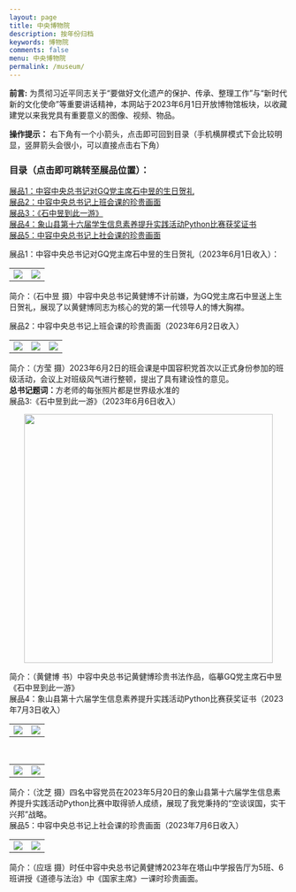 ```yaml
---
layout: page
title: 中央博物院
description: 按年份归档
keywords: 博物院
comments: false
menu: 中央博物院
permalink: /museum/
---
```



**前言:** 为贯彻习近平同志关于“要做好文化遗产的保护、传承、整理工作”与“新时代新的文化使命”等重要讲话精神，本网站于2023年6月1日开放博物馆板块，以收藏建党以来我党具有重要意义的图像、视频、物品。

**操作提示：** 右下角有一个小箭头，点击即可回到目录（手机横屏模式下会比较明显，竖屏箭头会很小，可以直接点击右下角）

### 目录（点击即可跳转至展品位置）：
<a href="#展品1">展品1：中容中央总书记对GQ党主席石中昱的生日贺礼</a>
<br>
<a href="#展品2">展品2：中容中央总书记上班会课的珍贵画面</a>
<br>
<a href="#展品3">展品3：《石中昱到此一游》</a>
<br>
<a href="#展品4">展品4：象山县第十六届学生信息素养提升实践活动Python比赛获奖证书</a>
<br>
<a href="#展品5">展品5：中容中央总书记上社会课的珍贵画面</a>

<div id="展品1">展品1：中容中央总书记对GQ党主席石中昱的生日贺礼（2023年6月1日收入）：<div>
	
<table>
<tr>
<td><img src="https://i.imgtg.com/2023/06/02/OqQPLx.jpg" border=0></td>
<td><img src="https://i.imgtg.com/2023/06/02/OqQRXj.jpg" border=0></td>
</tr>
</table>

简介：（石中昱 摄）中容中央总书记黄健博不计前嫌，为GQ党主席石中昱送上生日贺礼，展现了以黄健博同志为核心的党的第一代领导人的博大胸襟。
<br>
	
<div id="展品2">展品2：中容中央总书记上班会课的珍贵画面（2023年6月2日收入）<div>
<table>
<tr>
<td><img src="https://i.imgtg.com/2023/06/02/OqQl9F.jpg" border=0></td>
<td><img src="https://i.imgtg.com/2023/06/02/OqQYzI.jpg" border=0></td>
<td><img src="https://i.imgtg.com/2023/06/02/OqQfPD.jpg" border=0></td>
</tr>
</table>
简介：（方莹 摄）2023年6月2日的班会课是中国容积党首次以正式身份参加的班级活动，会议上对班级风气进行整顿，提出了具有建设性的意见。
<br>
<b>总书记题词：</b>方老师的每张照片都是世界级水准的
<br>

<div id="展品3">展品3:《石中昱到此一游》（2023年6月6日收入）<div>
<p align="center"><img src="https://i.imgtg.com/2023/06/06/O57clN.jpg" widht="150px" height="450px"/></p>
简介：（黄健博 书）中容中央总书记黄健博珍贵书法作品，临摹GQ党主席石中昱《石中昱到此一游》

<br>

<div id="展品4">展品4：象山县第十六届学生信息素养提升实践活动Python比赛获奖证书（2023年7月3日收入）<div>
<table>
<tr>
<td><img src="https://i.imgtg.com/2023/07/03/Ox598S.jpg" border=0></td>
<td><img src="https://i.imgtg.com/2023/07/03/Ox5lHa.jpg" border=0></td>
</tr>
</table>

<br>

<table>
<tr>
<td><img src="https://i.imgtg.com/2023/07/03/Ox5f1K.jpg" border=0></td>
<td><img src="https://i.imgtg.com/2023/07/03/Ox5Vws.jpg" border=0></td>
</tr>
</table>
简介：（沈芝 摄）四名中容党员在2023年5月20日的象山县第十六届学生信息素养提升实践活动Python比赛中取得骄人成绩，展现了我党秉持的“空谈误国，实干兴邦”战略。

<div id="展品5">展品5：中容中央总书记上社会课的珍贵画面（2023年7月6日收入）<div>
<table>
<tr>
<td><img src="https://i.imgtg.com/2023/07/06/OxgQ5L.png" border=0></td>
<td><img src="https://i.imgtg.com/2023/07/06/OxgEYC.png" border=0></td>
</tr>
</table>
简介：（应瑶 摄）时任中容中央总书记黄健博2023年在塔山中学报告厅为5班、6班讲授《道德与法治》中《国家主席》一课时珍贵画面。



